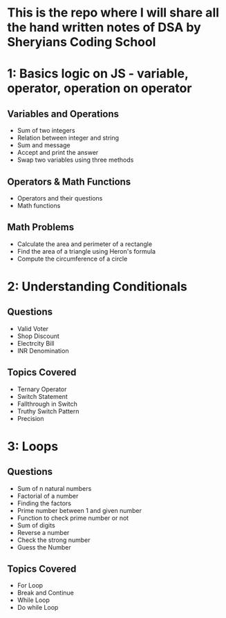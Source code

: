 # This is the repo where I will share all the hand written notes of DSA by Sheryians Coding School

# 1: Basics logic on JS - variable, operator, operation on operator

## Variables and Operations
- Sum of two integers  
- Relation between integer and string  
- Sum and message  
- Accept and print the answer  
- Swap two variables using three methods  

## Operators & Math Functions
- Operators and their questions  
- Math functions  

## Math Problems
- Calculate the area and perimeter of a rectangle  
- Find the area of a triangle using Heron's formula  
- Compute the circumference of a circle  

# 2: Understanding Conditionals

## Questions
- Valid Voter
- Shop Discount  
- Electrcity Bill
- INR Denomination

## Topics Covered
- Ternary Operator  
- Switch Statement  
- Fallthrough in Switch
- Truthy Switch Pattern
- Precision   

# 3: Loops

## Questions
- Sum of n natural numbers
- Factorial of a number  
- Finding the factors
- Prime number between 1 and given number
- Function to check prime number or not
- Sum of digits
- Reverse a number
- Check the strong number
- Guess the Number

## Topics Covered
- For Loop
- Break and Continue
- While Loop  
- Do while Loop


